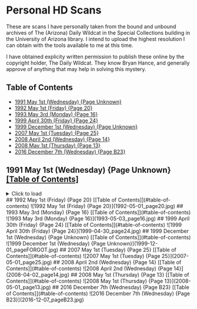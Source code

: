 # Personal HD Scans

These are scans I have personally taken from the bound and unbound archives of The (Arizona) Daily Wildcat in the Special Collections building in the University of Arizona library. I intend to upload the highest resolution I can obtain with the tools available to me at this time.

I have obtained explicity written permission to publish these online by the copyright holder, The Daily Wildcat. They know Bryan Hance, and generally approve of anything that may help in solving this mystery.

## Table of Contents
* [1991 May 1st (Wednesday) {Page Unknown}](#1991-may-1st-wednesday-page-unknown-table-of-contents)
* [1992 May 1st (Friday) {Page 20}](#1992-may-1st-friday-page-20-table-of-contents)
* [1993 May 3rd (Monday) {Page 16}](#1993-may-3rd-monday-page-16-table-of-contents)
* [1999 April 30th (Friday) {Page 24}](#1999-april-30th-friday-page-24-table-of-contents)
* [1999 December 1st (Wednesday) {Page Unknown}](#1999-december-1st-wednesday-page-unknown-table-of-contents)
* [2007 May 1st (Tuesday) {Page 25}](#2007-may-1st-tuesday-page-25-table-of-contents)
* [2008 April 2nd (Wednesday) {Page 14}](#2008-april-2nd-wednesday-page-14-table-of-contents)
* [2008 May 1st (Thursday) {Page 13}](#2008-may-1st-thursday-page-13-table-of-contents)
* [2016 December 7th (Wednesday) {Page B23}](#2016-december-7th-wednesday-page-b23-table-of-contents)


## 1991 May 1st (Wednesday) {Page Unknown} [[Table of Contents]](#table-of-contents)
<details>
  <summary>Click to load</summary> 
  ![1991 May 1st (Wednesday) {Page Unknown}](1991-05-01_pageFORGOT.jpg)
</details>
## 1992 May 1st (Friday) {Page 20} [[Table of Contents]](#table-of-contents)
![1992 May 1st (Friday) {Page 20}](1992-05-01_page20.jpg)
## 1993 May 3rd (Monday) {Page 16} [[Table of Contents]](#table-of-contents)
![1993 May 3rd (Monday) {Page 16}](1993-05-03_page16.jpg)
## 1999 April 30th (Friday) {Page 24} [[Table of Contents]](#table-of-contents)
![1999 April 30th (Friday) {Page 24}](1999-04-30_page24.jpg)
## 1999 December 1st (Wednesday) {Page Unknown} [[Table of Contents]](#table-of-contents)
![1999 December 1st (Wednesday) {Page Unknown}](1999-12-01_pageFORGOT.jpg)
## 2007 May 1st (Tuesday) {Page 25} [[Table of Contents]](#table-of-contents)
![2007 May 1st (Tuesday) {Page 25}](2007-05-01_page25.jpg)
## 2008 April 2nd (Wednesday) {Page 14} [[Table of Contents]](#table-of-contents)
![2008 April 2nd (Wednesday) {Page 14}](2008-04-02_page14.jpg)
## 2008 May 1st (Thursday) {Page 13} [[Table of Contents]](#table-of-contents)
![2008 May 1st (Thursday) {Page 13}](2008-05-01_page13.jpg)
## 2016 December 7th (Wednesday) {Page B23} [[Table of Contents]](#table-of-contents)
![2016 December 7th (Wednesday) {Page B23}](2016-12-07_pageB23.jpg)